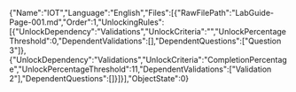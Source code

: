 {"Name":"IOT","Language":"English","Files":[{"RawFilePath":"LabGuide-Page-001.md","Order":1,"UnlockingRules":[{"UnlockDependency":"Validations","UnlockCriteria":"","UnlockPercentageThreshold":0,"DependentValidations":[],"DependentQuestions":["Question 3"]},{"UnlockDependency":"Validations","UnlockCriteria":"CompletionPercentage","UnlockPercentageThreshold":11,"DependentValidations":["Validation 2"],"DependentQuestions":[]}]}],"ObjectState":0}